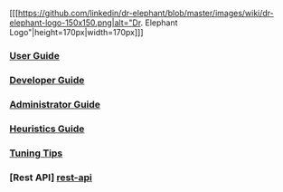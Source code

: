 [[[https://github.com/linkedin/dr-elephant/blob/master/images/wiki/dr-elephant-logo-150x150.png|alt="Dr. Elephant Logo"|height=170px|width=170px]]]

### [User Guide][user-guide]

### [Developer Guide][dev-guide]

### [Administrator Guide][admin-guide]

### [Heuristics Guide][heuristic-guide]

### [Tuning Tips][tuning-guide]

### [Rest API] [rest-api]


[user-guide]: https://github.com/linkedin/dr-elephant/wiki/User-Guide

[dev-guide]: https://github.com/linkedin/dr-elephant/wiki/Developer-Guide

[admin-guide]: https://github.com/linkedin/dr-elephant/wiki/Administrator-Guide

[heuristic-guide]: https://github.com/linkedin/dr-elephant/wiki/Heuristics-Guide

[tuning-guide]: https://github.com/linkedin/dr-elephant/wiki/Tuning-Tips

[rest-api]: https://github.com/linkedin/dr-elephant/wiki/Rest-API